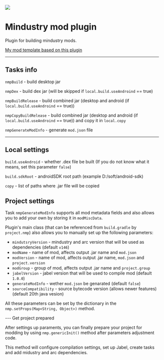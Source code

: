 [![](https://jitpack.io/v/nekit508/mindustry-mod-plugin.svg)](https://jitpack.io/#nekit508/mindustry-mod-plugin)

# Mindustry mod plugin

Plugin for building mindustry mods.

[My mod template based on this plugin](https://github.com/nekit508/mmp-template)

---
## Tasks info

`nmpBuild` - build desktop jar

`nmpDex` - build dex jar (will be skipped if `local.build.useAndroind` == true)

`nmpBuildRelease` - build combined jar (desktop and android (if `local.build.useAndroind` == true))

`nmpCopyBuildRelease` - build combined jar (desktop and android (if `local.build.useAndroind` == true)) and copy it in `local.copy`

`nmpGenerateModInfo` - generate `mod.json` file

---

## Local settings

`build.useAndroid` - whether .dex file be built (If you do not know what it means, set this parameter `false`)

`build.sdkRoot` - androidSDK root path (example D:/soft/android-sdk)

`copy` - list of paths where .jar file will be copied

## Project settings

Task `nmpGenerateModInfo` supports all mod metadata fields and also allows you to add your own by storing it in `modMiscData`.

Plugin's main class (that can be referenced from `build.gradle` by `project.nmp`) also allows you to manually set up the following parameters:
- `mindutsryVersion` - mindustry and arc version that will be used as dependencies (default `v146`)
- `modName` - name of mod, affects output .jar name and `mod.json`
- `modVersion` - name of mod, affects output .jar name, `mod.json` and `project.version`
- `modGroup` - group of mod, affects output .jar name and `project.group`
- `jabelVersion` - jabel version that will be used to compile mod (default `1.0.0`)
- `generateModInfo` - wether `mod.json` be genarated (default `false`)
- `sourceCompatibility` - source bytecode version (allows newer features) (default 20th java vesion)

All these parameters can be set by the dictionary in the `nmp.setProps(Map<String, Object>)` method.

--- Get project prepared

After settings up paraments, you can finally prepare your project for modding by using `nmp.genericInit()` method after parameters adjustment code.

This method will configure compilation settings, set up Jabel, create tasks and add midustry and arc dependencies.
